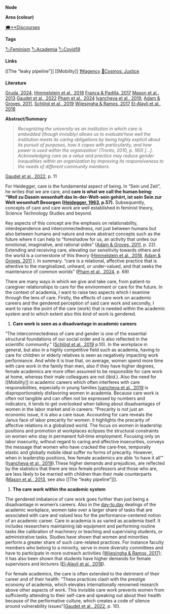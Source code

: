 **Node**

**Area (colour)**

[🗯️**Discourses](https://lean-sphynx-49b.notion.site/Discourses-ab06ed1436054e5b9bf0c0af92149114?pvs=21)

**Tags**

[🏷️Feminism](https://lean-sphynx-49b.notion.site/Feminism-3901db63d8934974b333bbde3d2a53f3?pvs=21) [🏷️Academia](https://lean-sphynx-49b.notion.site/Academia-11bd23c278674ec6843b89f1af801c4d?pvs=21) [🏷️Covid19](https://lean-sphynx-49b.notion.site/Covid19-2177f1f3792c4569a492e3a43b903d39?pvs=21)

**Links**

[[The “leaky pipeline”]] [[Mobility]] [❓#agency](https://lean-sphynx-49b.notion.site/Kind-11587210186680929d30e9ac15b3534c?pvs=21) [🌌Cosmos: Justice](https://lean-sphynx-49b.notion.site/Cosmos-Justice-e69b4d55d9594bd5be91fcae75164fac?pvs=21)

**Literature**

[Gruda, 2024](https://lean-sphynx-49b.notion.site/Gruda-2024-23e1c77340fb486a9196970ac62cc25e?pvs=21), [Himmelstein et al., 2018](https://lean-sphynx-49b.notion.site/Himmelstein-et-al-2018-0679d1cb85a24d4f8df6e1be32ce2e8a?pvs=21) [França & Padilla, 2017](https://lean-sphynx-49b.notion.site/Fran-a-Padilla-2017-0f528790e3fb47fc9cc85afe95810f6d?pvs=21) [Mason et al., 2013](https://lean-sphynx-49b.notion.site/Mason-et-al-2013-7b3ec9cea992414eb8fe07a00bb1dac2?pvs=21) [Gaudet et al., 2022](https://lean-sphynx-49b.notion.site/Gaudet-et-al-2022-47282979458b46268815bfbf63112cb9?pvs=21) [Pham et al., 2024](https://lean-sphynx-49b.notion.site/Pham-et-al-2024-0d042f1bff76455ea6a66739fe278292?pvs=21) [Ivancheva et al., 2019](https://lean-sphynx-49b.notion.site/Ivancheva-et-al-2019-d174ffbee7594767b5ac18e276142653?pvs=21), [Adam & Groves, 2011](https://lean-sphynx-49b.notion.site/Adam-Groves-2011-57c868962b8a4cbca81b0f56d25cdce6?pvs=21), [Schlögl et al., 2019](https://lean-sphynx-49b.notion.site/Schl-gl-et-al-2019-4a8c09e61947427f98b6826c1409f632?pvs=21) [Wijesingha & Ramos, 2017](https://lean-sphynx-49b.notion.site/Wijesingha-Ramos-2017-c427f21dfcc44f50b7b0ceb0c6853ee2?pvs=21) [El-Alayli et al., 2018](https://lean-sphynx-49b.notion.site/El-Alayli-et-al-2018-e22c141d8e624d34a459b1a3515eb148?pvs=21)

**Abstract/Summary**

> _Recognizing the university as an institution in which care is embedded (though invisibly) allows us to evaluate‘how well the institution meets its caring obligations by being highly explicit about its pursuit of purposes, how it copes with particularity, and how power is used within the organization’ (Tronto, 2010, p. 160) […]. Acknowledging care as a value and practice may reduce gender inequalities within an organization by improving its responsiveness to the needs of different community members._

[Gaudet et al., 2022](https://lean-sphynx-49b.notion.site/Gaudet-et-al-2022-47282979458b46268815bfbf63112cb9?pvs=21), p. 11

  

For Heidegger, care is the fundamental aspect of being. In “Sein und Zeit”, he writes that we are care, and **care is what we call the human being: “Weil zu Dasein wesenhaft das In-der-Welt-sein gehört, ist sein Sein zur Welt wesenhaft Besorgen (****[Heidegger, 1963](https://lean-sphynx-49b.notion.site/Heidegger-1963-a3a6e000a92a4f84b906e700f38da760?pvs=21)****, p.57).** Subsequently, concepts of care and care work are well established in feminist theory, Science Technology Studies and beyond.

Key aspects of this concept are the emphasis on relationability, interdependence and interconnectedness, not just between humans but also between humans and nature and more abstract concepts such as the future where it can help to “foreshadow for us, an activity that unites our emotional, imaginative, and rational sides” ([Adam & Groves, 2011](https://lean-sphynx-49b.notion.site/Adam-Groves-2011-57c868962b8a4cbca81b0f56d25cdce6?pvs=21), p. 22). Extending and receiving care, elevating our sensitivity towards others and the world is a cornerstone of this theory ([Himmelstein et al., 2018](https://lean-sphynx-49b.notion.site/Himmelstein-et-al-2018-0679d1cb85a24d4f8df6e1be32ce2e8a?pvs=21), [Adam & Groves, 2011](https://lean-sphynx-49b.notion.site/Adam-Groves-2011-57c868962b8a4cbca81b0f56d25cdce6?pvs=21) ). In summary. “care is a relational, affective practice that is attentive to the marginalized, unheard, or under-valued, and that seeks the maintenance of common worlds” ([Pham et al., 2024](https://lean-sphynx-49b.notion.site/Pham-et-al-2024-0d042f1bff76455ea6a66739fe278292?pvs=21), p. 69)

There are many ways in which we give and take care, from patient-to caregiver relationships to care for the environment or care for the future. In the context of academia, I want to raise two aspects which I examine through the lens of care. Firstly, the effects of care work on academic careers and the gendered perception of said care work and secondly, I want to raise the point of the care (work) that is needed within the academic system and to which extent also this kind of work is gendered.

1. **Care work is seen as a disadvantage in academic careers**

“The interconnectedness of care and gender is one of the essential structural foundations of our social order and is also reflected in the scientific community.” ([Schlögl et al., 2019](https://lean-sphynx-49b.notion.site/Schl-gl-et-al-2019-4a8c09e61947427f98b6826c1409f632?pvs=21) p.10). In the workplace in general, but also in a highly competitive field such as academia, having to care for children or elderly relatives is seen as negatively impacting work performance. And while it is true that, on average, women spend more time with care work in the family than men, also if they have higher degrees, female academics are more often assumed to be responsible for care work at home, whereas their male colleagues are not (ibid.). Also the need for [[Mobility]] in academic careers which often interferes with care responsibilities, especially in young families [Ivancheva et al., 2019](https://lean-sphynx-49b.notion.site/Ivancheva-et-al-2019-d174ffbee7594767b5ac18e276142653?pvs=21) is disproportionately disfavoring women in academia. Because care work is often not tangible and can often not be expressed by numbers and indicators, it tends to get overlooked when talking about disadvantages of women in the labor market and in careers: “Precarity is not just an economic issue, it is also a care issue. Accounting for care reveals the Janus face of labor precarity for women: it highlights the precarity of affective relations in a globalized world. The focus on women in leadership positions and promotion at workplaces eclipses the structural constraints on women who stay in permanent full‐time employment. Focusing only on labor insecurity, without regard to caring and affective insecurities, conveys the message that women who have cracked the care‐free, temporally elastic and globally mobile ideal suffer no forms of precarity. However, when in leadership positions, few female academics are able ‘to have it all’” ([Ivancheva et al., 2019](https://lean-sphynx-49b.notion.site/Ivancheva-et-al-2019-d174ffbee7594767b5ac18e276142653?pvs=21)).These higher demands and prejudices, are reflected by the statistics that there are less female professors and those who are, are less likely to be married with children than their male counterparts ([Mason et al., 2013](https://lean-sphynx-49b.notion.site/Mason-et-al-2013-7b3ec9cea992414eb8fe07a00bb1dac2?pvs=21), see also [[The “leaky pipeline”]]).

  

1. **The care work within the academic system**

The gendered imbalance of care work goes further than just being a disadvantage in women’s careers. Also in the [day-to.day](http://day-to.day) dealings of the academic workplace, women take over a larger share of tasks that are associated with care and valued less for the performance-centered notion of an academic career. Care in academia is as varied as academia itself. It includes researchers maintaining lab equipment and performing routine tasks like calibration of machinery or teaching and supervising students, or administrative tasks. Studies have shown that women and minorities perform a greater share of such care-related practices. For instance faculty members who belong to a minority, serve in more diversity committees and have to participate in more outreach activities ([Wijesingha & Ramos, 2017](https://lean-sphynx-49b.notion.site/Wijesingha-Ramos-2017-c427f21dfcc44f50b7b0ceb0c6853ee2?pvs=21)); it has also been shown that students have higher demands for female supervisors and lecturers ([El-Alayli et al., 2018](https://lean-sphynx-49b.notion.site/El-Alayli-et-al-2018-e22c141d8e624d34a459b1a3515eb148?pvs=21)).

For female academics, the care is often extended to the detriment of their career and of their health: “These practices clash with the prestige economy of academia, which elevates internationally renowned research above other aspects of work. This invisible care work prevents women from sufficiently attending to their self-care and speaking out about their health because of the performative culture, which creates a code of silence around vulnerability issues”([Gaudet et al., 2022](https://lean-sphynx-49b.notion.site/Gaudet-et-al-2022-47282979458b46268815bfbf63112cb9?pvs=21), p. 10).